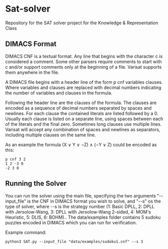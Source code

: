 # Sat-solver
Repository for the SAT solver project for the Knowledge &amp; Representation Class

## DIMACS Format
DIMACS CNF is a textual format. Any line that begins with the character c is considered a comment. Some other parsers require comments to start with c and/or support comments only at the beginning of a file. Varisat supports them anywhere in the file.

A DIMACS file begins with a header line of the form p cnf variables clauses. Where variables and clauses are replaced with decimal numbers indicating the number of variables and clauses in the formula.

Following the header line are the clauses of the formula. The clauses are encoded as a sequence of decimal numbers separated by spaces and newlines. For each clause the contained literals are listed followed by a 0. Usually each clause is listed on a separate line, using spaces between each of the literals and the final zero. Sometimes long clauses use multiple lines. Varisat will accept any combination of spaces and newlines as separators, including multiple clauses on the same line.

As an example the formula (X ∨ Y ∨ ¬Z) ∧ (¬Y ∨ Z) could be encoded as this:
```
p cnf 3 2
1 2 -3 0
-2 3 0
```

## Running the Solver

You can run the solver using the main file, specifying the two arguments  "--input_file" is the CNF in DIMACS format you wish to solve, and "--s" os the type of solver, where --s is the strategy number (1: Basic DPLL, 2: DPLL with Jersolow-Wang,
                            3: DPLL with Jersolow-Wang 2-sided, 4: MOM's Heuristic, 5: DLIS, 6: BOHM).. The data/examples folder contains 5 sudoku puzzles encoded in DIMACS which you can run for verification.

Example command:

```
python3 SAT.py --input_file "data/examples/sudoku1.cnf" --s 3
```

